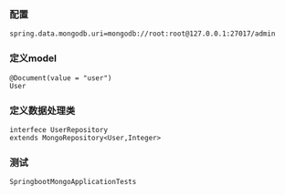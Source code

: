 
### 配置
    spring.data.mongodb.uri=mongodb://root:root@127.0.0.1:27017/admin
    
### 定义model
    @Document(value = "user")
    User    

### 定义数据处理类
    interfece UserRepository 
    extends MongoRepository<User,Integer>
    
### 测试
    SpringbootMongoApplicationTests    